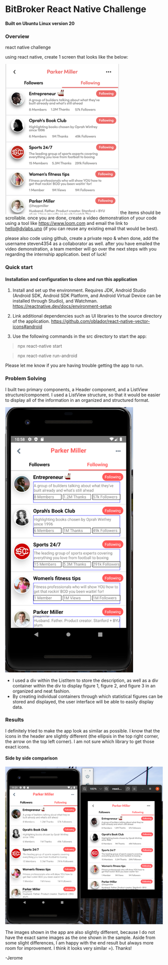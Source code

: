 # BitBroker React Native Challenge
#### Built on Ubuntu Linux version 20 

### Overview 

react native challenge

using react native, create 1 screen that looks like the below:

![screenshot](/images/react-native-challenge.png)  the items should be scrollable. once you are done, create a video demonstration of your code using a tool like 
https://www.loom.com and email the link to hello@dvlabs.uno (if you can reuse any existing email that would be best). 

please also code using github, create a private repo & when done, add the username steven4354 as a collaborator as well.
after you have emailed the video demonstration, a team member will go over the next steps with you regarding the internship application.
best of luck!


### Quick start
#### Installation and configuration to clone and run this application

1. Install and set up the environment. Requires JDK, Android Studio (Android SDK, Android SDK Platform, and Android Virtual Device can be installed through Studio), and Watchman.  https://reactnative.dev/docs/environment-setup 

2. Link additional dependencies such as UI libraries to the source directory of the application.
https://github.com/oblador/react-native-vector-icons#android

3. Use the following commands in the src directory to start the app: 
>npx react-native start 

>npx react-native run-android
  
  Please let me know if you are having trouble getting the app to run.
  
### Problem Solving

I built two primary components, a Header component, and a ListView structure/component. I used a ListView structure, so that it would be easier to display all of the information in an organized and structured format. 

![problemsolving](/images/problem_solving.png/)

 - I used a div within the ListItem to store the description, as well as a div container within the div to display figure 1, figure 2, and figure 3 in an organized and neat fashion. 
 - By creating individual containers through which statistical figures can be stored and displayed, the user interface will be able to easily display data.

### Results
I definitely tried to make the app look as similar as possible. I know that the icons in the header are slightly different (the ellipsis in the top right corner, the arrow on the top left corner). I am not sure which library to get those exact icons.
#### Side by side comparison 

![result](/images/comparison.png/) 

The images shown in the app are also slightly different, because I do not have the exact same images as the one shown in the sample. Aside from some slight differences, I am happy with the end result but always more room for improvement. I think it looks very similar =). Thanks!

-Jerome

